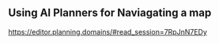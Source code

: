 ## Using AI Planners for Naviagating a map

https://editor.planning.domains/#read_session=7RpJnN7EDy

